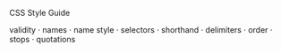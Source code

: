 CSS Style Guide

validity · names · name style · selectors · shorthand · delimiters · order · stops · quotations